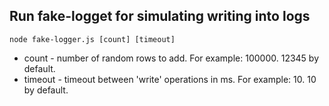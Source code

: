 ## Run fake-logget for simulating writing into logs

`node fake-logger.js [count] [timeout]`

- count - number of random rows to add. For example: 100000. 12345 by default.
- timeout - timeout between 'write' operations in ms. For example: 10. 10 by default.